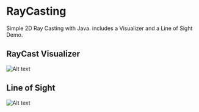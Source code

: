 # RayCasting

Simple 2D Ray Casting with Java. includes a Visualizer and a Line of Sight Demo.

RayCast Visualizer
------------------

![Alt text](/../master/ray.png?raw=true "RayCast Visualizer")

Line of Sight
-------------

![Alt text](/../master/sight.png?raw=true "Line of Sight Demo") 

